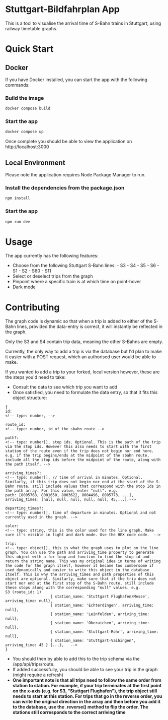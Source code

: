 # Stuttgart-Bildfahrplan App

This is a tool to visualise the arrival time of S-Bahn trains in Stuttgart, using railway timetable graphs.

# Quick Start

## Docker

If you have Docker installed, you can start the app with the following commands:

### Build the image
```bash
docker compose build
```

### Start the app
```bash
docker compose up 
```
Once complete you should be able to view the application on http://localhost:3000

## Local Environment

Please note the application requires Node Package Manager to run.

### Install the dependencies from the package.json
```bash
npm install
```

### Start the app
```bash
npm run dev
```

# Usage

The app currently has the following features:
- Choose from the following Stuttgart S-Bahn lines:
        - S3
        - S4
        - S5
        - S6
        - S1
        - S2
        - S60
        - S11
- Select or deselect trips from the graph
- Pinpoint where a specific train is at which time on point-hover
- Dark mode

# Contributing

The graph code is dynamic so that when a trip is added to either of the S-Bahn lines, provided the data-entry is correct, it will instantly be reflected in the graph.

Only the S3 and S4 contain trip data, meaning the other S-Bahns are empty.

Currently, the only way to add a trip is via the database but I'd plan to make it easier with a POST request, which an authorised user would be able to make.

If you wanted to add a trip to your forked, local version however, these are the steps you'd need to take:
- Consult the data to see which trip you want to add
- Once satisfied, you need to formulate the data entry, so that it fits this object structure:
```
{
id: 
<!-- type: number, -->

route_id: 
<!-- type: number, id of the sbahn route -->

path?: 
<!-- type: number[], stop ids. Optional. This is the path of the trip via the stop ids. However this also needs to start with the first station of the route even if the trip does not begin nor end here. e.g. if the trip begins/ends at the midpoint of the sbahn route, include all the stop ids before the midpoint of the route, along with the path itself. -->

arriving_times?: 
<!-- type: number[], // time of arrival in minutes. Optional. Similarly, if this trip does not begin nor end at the start of the S-Bahn route, still include values that correspond with the stop Ids in the path array. For this value, enter "null". e.g.  
path: [8005768, 8001650, 8003622, 8004496, 8005773, ...], arriving_times: [null, null, null, null, null, 45,...].-->

departing_times?: 
<!-- type: number[], time of departure in minutes. Optional and not currently used in the graph. -->

color: 
<!-- type: string, this is the color used for the line graph. Make sure it's visible in light and dark mode. Use the HEX code code.  -->

trip: 
<!-- type: object[], this is what the graph uses to plot on the line graph. You can use the path and arriving_time property to generate this object with a for loop and function to find the stop id and return the string name. This was my original idea in terms of writing the code for the graph itself, however it became too cumbersome if used dynamically and easier to write this object in the database itself. This is why the arriving_times and path properties of this object are optional. Similarly, make sure that if the trip does not start nor end at the first stop of the S-Bahn route, still include these stops along with the corresponding "null" values. e.g. 
S3 (route_id: 1)
                    { station_name: 'Stuttgart Flughafen/Messe', arriving_time: null},
                    { station_name: 'Echterdingen', arriving_time: null},
                    { station_name: 'Leinfelden', arriving_time: null},
                    { station_name: 'Oberaichen', arriving_time: null},
                    { station_name: 'Stuttgart-Rohr', arriving_time: null},
                    { station_name: 'Stuttgart-Vaihingen', arriving_time: 45 } {...},   -->
}
```
- You should then by able to add this to the trip schema via the /app/api/trips/route.
- If added successfully, you should be able to see your trip in the graph (might require a refresh)
- **One important note is that all trips need to follow the same order from station to station. For example, if your trip terminates at the first point on the x-axis (e.g. for S3, "Stuttgart Flughafen"), the trip object still needs to start at this station. For trips that go in the reverse order, you can write the original direction in the array and then before you add it to the database, use the .reverse() method to flip the order. The stations still corresponds to the correct arriving time**











